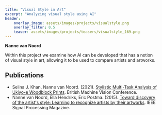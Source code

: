 ```yaml
---
title: "Visual Style in Art"
excerpt: "Analyzing visual style using AI"
header:
    overlay_image: assets/images/projects/visualstyle.png
    overlay_filter: 0.5 
    teaser: assets/images/projects/teasers/visualstyle_169.png
---
```


__Nanne van Noord__

Within this project we examine how AI can be developed that has a notion of visual style in art, allowing it to be used to compare artists and artworks. 

## Publications
- Selina J. Khan, Nanne van Noord. (2021). [Stylistic Multi-Task Analysis of Ukiyo-e Woodblock Prints](https://www.bmvc2021-virtualconference.com/conference/papers/paper_1514.html). British Machine Vision Conference. 
- Nanne van Noord, Ella Hendriks, Eric Postma. (2015). [Toward discovery of the artist's style: Learning to recognize artists by their artworks](https://doi.org/10.1109/MSP.2015.2406955). IEEE Signal Processing Magazine.
